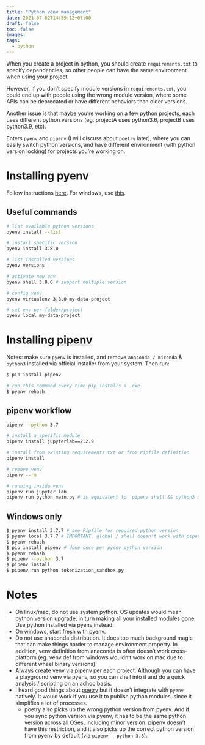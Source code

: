 ```yaml
---
title: "Python venv management"
date: 2021-07-02T14:59:12+07:00
draft: false
toc: false
images:
tags:
  - python
---
```


When you create a project in python, you should create `requirements.txt` to specify dependencies, so other people can have the same environment when using your project.


However, if you don’t specify module versions in `requirements.txt`, you could end up with people using the wrong module version, where some APIs can be deprecated or have different behaviors than older versions.


Another issue is that maybe you’re working on a few python projects, each uses different python versions (eg. projectA uses python3.6, projectB uses python3.9, etc).


Enters `pyenv` and `pipenv` (I will discuss about `poetry` later), where you can easily switch python versions, and have different environment (with python version locking) for projects you’re working on.


# Installing pyenv

Follow instructions [here](https://github.com/pyenv/pyenv). For windows, use [this](https://github.com/pyenv-win/pyenv-win).

## Useful commands

```bash
# list available python versions
pyenv install --list

# install specific version
pyenv install 3.8.0

# list installed versions
pyenv versions

# activate new env
pyenv shell 3.8.0 # support multiple version

# config venv
pyenv virtualenv 3.8.0 my-data-project

# set env per folder/project
pyenv local my-data-project
```


# Installing [pipenv](https://github.com/pypa/pipenv)

Notes: make sure `pyenv` is installed, and remove `anaconda / miconda` & `python3` installed via official installer from your system. Then run:

```bash
$ pip install pipenv

# run this command every time pip installs a .exe
$ pyenv rehash
```


## pipenv workflow

```bash
pipenv --python 3.7

# install a specific module
pipenv install jupyterlab==2.2.9

# install from existing requirements.txt or from Pipfile definition
pipenv install

# remove venv
pipenv --rm

# running inside venv
pipenv run jupyter lab
pipenv run python main.py # is equivalent to `pipenv shell && python3 main.py`
```

## Windows only

```bash
$ pyenv install 3.7.7 # see Pipfile for required python version
$ pyenv local 3.7.7 # IMPORTANT. global / shell doesn't work with pipenv
$ pyenv rehash
$ pip install pipenv # done once per pyenv python version
$ pyenv rehash
$ pipenv --python 3.7
$ pipenv install
$ pipenv run python tokenization_sandbox.py
```


# Notes

* On linux/mac, do not use system python. OS updates would mean python version upgrade, in turn making all your installed modules gone. Use python installed via pyenv instead.
* On windows, start fresh with pyenv.
* Do not use anaconda distribution. It does too much background magic that can make things harder to manage environment property. In addition, venv definition from anaconda is often doesn’t work cross-platform (eg. venv def from windows wouldn’t work on mac due to different wheel binary versions).
* Always create venv via pipenv per each project. Although you can have a playground venv via pyenv, so you can shell into it and do a quick analysis / scripting on an adhoc basis.
* I heard good things about [poetry](https://github.com/python-poetry/poetry) but it doesn’t integrate with `pyenv` natively. It would work if you use it to publish python modules, since it simplifies a lot of processes.
  * poetry also picks up the wrong python version from pyenv. And if you sync python version via pyenv, it has to be the same python version across all OSes, including minor version. pipenv doesn’t have this restriction, and it also picks up the correct python version from pyenv by default (via `pipenv --python 3.8`).
